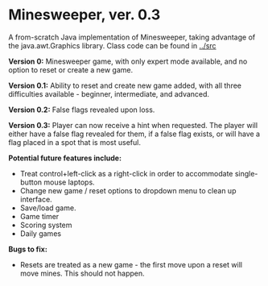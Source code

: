 # Minesweeper, ver. 0.3
A from-scratch Java implementation of Minesweeper, taking advantage of the java.awt.Graphics library. 
Class code can be found in [../src](../master/src)

**Version 0:** Minesweeper game, with only expert mode available, and no option to reset or create a new game.

**Version 0.1:** Ability to reset and create new game added, with all three difficulties available - beginner, 
intermediate, and advanced.

**Version 0.2:** False flags revealed upon loss. 

**Version 0.3:** Player can now receive a hint when requested. The player will either have a false flag revealed for 
them, if a false flag exists, or will have a flag placed in a spot that is most useful.

**Potential future features include:**
* Treat control+left-click as a right-click in order to accommodate single-button mouse laptops. 
* Change new game / reset options to dropdown menu to clean up interface. 
* Save/load game. 
* Game timer
* Scoring system
* Daily games


**Bugs to fix:**
* Resets are treated as a new game - the first move upon a reset will move mines. This should not happen.